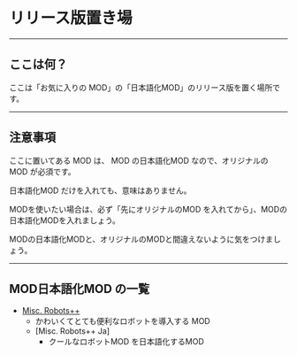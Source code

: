 # リリース版置き場
---
## ここは何？
ここは「お気に入りの MOD」の「日本語化MOD」のリリース版を置く場所です。

---
## 注意事項
ここに置いてある MOD は、 MOD の日本語化MOD なので、オリジナルの MOD が必須です。

日本語化MOD だけを入れても、意味はありません。

MODを使いたい場合は、必ず「先にオリジナルのMOD を入れてから」、MODの日本語化MODを入れましょう。

MODの日本語化MODと、オリジナルのMODと間違えないように気をつけましょう。

---
## MOD日本語化MOD の一覧

- [Misc. Robots++](http://steamcommunity.com/sharedfiles/filedetails/?id=747645520 "Misc. Robots++")
  - かわいくてとても便利なロボットを導入する MOD
  - [Misc. Robots++ Ja]
    - クールなロボットMOD を日本語化するMOD
